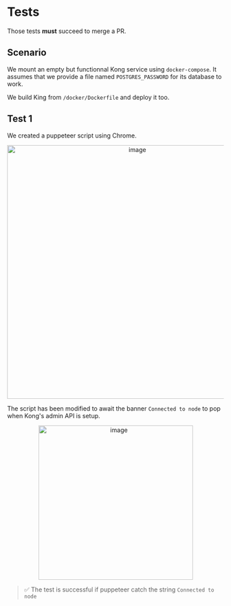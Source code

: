 # Tests

Those tests **must** succeed to merge a PR.

## Scenario

We mount an empty but functionnal Kong service using `docker-compose`.
It assumes that we provide a file named `POSTGRES_PASSWORD` for its database to work.

We build King from `/docker/Dockerfile` and deploy it too.

## Test 1

We created a puppeteer script using Chrome.  
<p align="center">
  <img width="590" alt="image" src="https://github.com/DucretJe/king/assets/5384298/db907f83-a2a6-4163-83c3-3e81fd33514c">
</p>

The script has been modified to await the banner `Connected to node` to pop when Kong's admin API is setup.
<p align="center">
  <img width="359" alt="image" src="https://github.com/DucretJe/king/assets/5384298/e40f8ee9-4aab-4cf0-b531-1e83a0509fc9">
</p>

> ✅ The test is successful if puppeteer catch the string `Connected to node`
